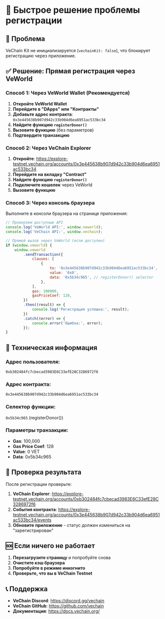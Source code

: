 # 🚀 Быстрое решение проблемы регистрации

## 🚨 Проблема

VeChain Kit не инициализируется (`vechainKit: false`), что блокирует регистрацию через приложение.

## ✅ Решение: Прямая регистрация через VeWorld

### Способ 1: Через VeWorld Wallet (Рекомендуется)

1. **Откройте VeWorld Wallet**
2. **Перейдите в "DApps" или "Контракты"**
3. **Добавьте адрес контракта**: `0x3e445638b907d942c33b904d6ea6951ac533bc34`
4. **Найдите функцию `registerDonor()`**
5. **Вызовите функцию** (без параметров)
6. **Подтвердите транзакцию**

### Способ 2: Через VeChain Explorer

1. **Откройте**: https://explore-testnet.vechain.org/accounts/0x3e445638b907d942c33b904d6ea6951ac533bc34
2. **Перейдите на вкладку "Contract"**
3. **Найдите функцию `registerDonor()`**
4. **Подключите кошелек** через VeWorld
5. **Вызовите функцию**

### Способ 3: Через консоль браузера

Выполните в консоли браузера на странице приложения:

```javascript
// Проверяем доступные API
console.log('VeWorld API:', window.veworld);
console.log('VeChain API:', window.vechain);

// Прямой вызов через VeWorld (если доступен)
if (window.veworld) {
	window.veworld
		.sendTransaction({
			clauses: [
				{
					to: '0x3e445638b907d942c33b904d6ea6951ac533bc34',
					value: '0x0',
					data: '0x5b34c965', // registerDonor() selector
				},
			],
			gas: 100000,
			gasPriceCoef: 128,
		})
		.then((result) => {
			console.log('Регистрация успешна:', result);
		})
		.catch((error) => {
			console.error('Ошибка:', error);
		});
}
```

## 🔧 Техническая информация

### Адрес пользователя:

`0xb302484fc7cbecad3983E6C33efE28C3286972f6`

### Адрес контракта:

`0x3e445638b907d942c33b904d6ea6951ac533bc34`

### Селектор функции:

`0x5b34c965` (registerDonor())

### Параметры транзакции:

- **Gas**: 100,000
- **Gas Price Coef**: 128
- **Value**: 0 VET
- **Data**: 0x5b34c965

## 🎯 Проверка результата

После регистрации проверьте:

1. **VeChain Explorer**: https://explore-testnet.vechain.org/accounts/0xb302484fc7cbecad3983E6C33efE28C3286972f6
2. **События контракта**: https://explore-testnet.vechain.org/accounts/0x3e445638b907d942c33b904d6ea6951ac533bc34/events
3. **Обновите приложение** - статус должен измениться на "зарегистрирован"

## 🆘 Если ничего не работает

1. **Перезагрузите страницу** и попробуйте снова
2. **Очистите кэш браузера**
3. **Попробуйте в режиме инкогнито**
4. **Проверьте, что вы в VeChain Testnet**

## 📞 Поддержка

- **VeChain Discord**: https://discord.gg/vechain
- **VeChain GitHub**: https://github.com/vechain
- **Документация**: https://docs.vechain.org/
